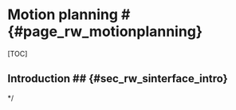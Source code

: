 # Motion planning # {#page_rw_motionplanning}

[TOC]

## Introduction ## {#sec_rw_sinterface_intro}

*/

